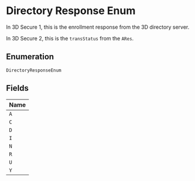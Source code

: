 
# Directory Response Enum

In 3D Secure 1, this is the enrollment response from the 3D directory server.

In 3D Secure 2, this is the `transStatus` from the `ARes`.

## Enumeration

`DirectoryResponseEnum`

## Fields

| Name |
|  --- |
| `A` |
| `C` |
| `D` |
| `I` |
| `N` |
| `R` |
| `U` |
| `Y` |

